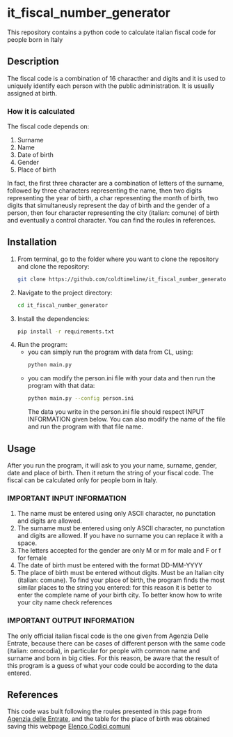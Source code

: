 # it_fiscal_number_generator
This repository contains a python code to calculate italian fiscal code for people born in Italy

## Description
The fiscal code is a combination of 16 characther and digits and it is used to uniquely identify each person with the public administration. It is usually assigned at birth.

### How it is calculated
The fiscal code depends on:
1. Surname
2. Name
3. Date of birth
4. Gender
5. Place of birth

In fact, the first three character are a combination of letters of the surname, followed by three characters representing the name, then two digits representing the year of birth, a char representing the month of birth, two digits that simultaneusly represent the day of birth and the gender of a person, then four character representing the city (italian: comune) of birth and eventually a control character. You can find the roules in references.
## Installation

1. From terminal, go to the folder where you want to clone the repository and clone the repository:
    ```bash
    git clone https://github.com/coldtimeline/it_fiscal_number_generator.git
    ```
2. Navigate to the project directory:
    ```bash
    cd it_fiscal_number_generator
    ```
3. Install the dependencies:
    ```bash
    pip install -r requirements.txt
    ```
4. Run the program:
    - you can simply run the program with data from CL, using:
         ```bash
         python main.py
         ```
    - you can modify the person.ini file with your data and then run the program with that data:
         ```bash
         python main.py --config person.ini
         ```
        The data you write in the person.ini file should respect INPUT INFORMATION given below.
        You can also modify the name of the file and run the program with that file name.
## Usage

After you run the program, it will ask to you your name, surname, gender, date and place of birth.
Then it return the string of your fiscal code. The fiscal can be calculated only for people born in Italy.

### IMPORTANT INPUT INFORMATION
1. The name must be entered using only ASCII character, no punctation and digits are allowed.
2. The surname must be entered using only ASCII character, no punctation and digits are allowed. If you have no surname you can replace it with a space.
3. The letters accepted for the gender are only M or m for male and F or f for female
4. The date of birth must be entered with the format DD-MM-YYYY
5. The place of birth must be entered without digits. Must be an Italian city (italian: comune). To find your place of birth, the program finds the most similar places to the string you entered: for this reason it is better to enter the complete name of your birth city. To better know how to write your city name check references

### IMPORTANT OUTPUT INFORMATION

The only official italian fiscal code is the one given from Agenzia Delle Entrate, because there can be cases of different person with the same code (italian: omocodia), in particular for people with common name and surname and born in big cities. For this reason, be aware that the result of this program is a guess of what your code could be according to the data entered.

## References
This code was built following the roules presented in this page from [Agenzia delle Entrate](https://www.agenziaentrate.gov.it/portale/web/guest/schede/istanze/richiesta-ts_cf/informazioni-codificazione-pf), and the table for the place of birth was obtained saving this webpage [Elenco Codici comuni](https://dait.interno.gov.it/territorio-e-autonomie-locali/sut/elenco_codici_comuni.php)